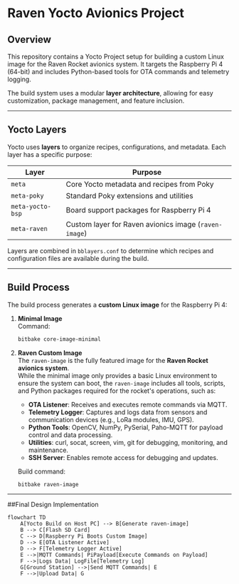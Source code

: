# Raven Yocto Avionics Project

## Overview

This repository contains a Yocto Project setup for building a custom Linux image for the Raven Rocket avionics system. It targets the Raspberry Pi 4 (64-bit) and includes Python-based tools for OTA commands and telemetry logging.

The build system uses a modular **layer architecture**, allowing for easy customization, package management, and feature inclusion.

---

## Yocto Layers

Yocto uses **layers** to organize recipes, configurations, and metadata. Each layer has a specific purpose:

| Layer | Purpose |
|-------|---------|
| `meta` | Core Yocto metadata and recipes from Poky |
| `meta-poky` | Standard Poky extensions and utilities |
| `meta-yocto-bsp` | Board support packages for Raspberry Pi 4 |
| `meta-raven` | Custom layer for Raven avionics image (`raven-image`) |

Layers are combined in `bblayers.conf` to determine which recipes and configuration files are available during the build.

---

## Build Process

The build process generates a **custom Linux image** for the Raspberry Pi 4:

1. **Minimal Image**  
   Command:  
   ```bash
   bitbake core-image-minimal

2. **Raven Custom Image**  
   The `raven-image` is the fully featured image for the **Raven Rocket avionics system**.  
   While the minimal image only provides a basic Linux environment to ensure the system can boot, the `raven-image` includes all tools, scripts, and Python packages required for the rocket's operations, such as:

   - **OTA Listener**: Receives and executes remote commands via MQTT.
   - **Telemetry Logger**: Captures and logs data from sensors and communication devices (e.g., LoRa modules, IMU, GPS).
   - **Python Tools**: OpenCV, NumPy, PySerial, Paho-MQTT for payload control and data processing.
   - **Utilities**: curl, socat, screen, vim, git for debugging, monitoring, and maintenance.
   - **SSH Server**: Enables remote access for debugging and updates.

   Build command:  
   ```bash
   bitbake raven-image

---

##Final Design Implementation

```mermaid
flowchart TD
    A[Yocto Build on Host PC] --> B[Generate raven-image]
    B --> C[Flash SD Card]
    C --> D[Raspberry Pi Boots Custom Image]
    D --> E[OTA Listener Active]
    D --> F[Telemetry Logger Active]
    E -->|MQTT Commands| PiPayload[Execute Commands on Payload]
    F -->|Logs Data| LogFile[Telemetry Log]
    G[Ground Station] -->|Send MQTT Commands| E
    F -->|Upload Data| G
